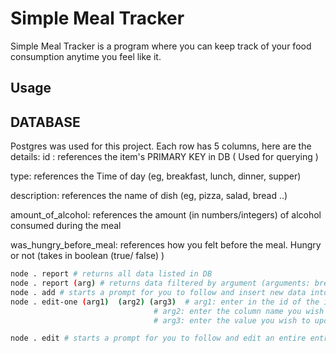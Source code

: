 # Simple Meal Tracker

Simple Meal Tracker is a program where you can keep track of your food consumption anytime you feel like it.

## Usage

## DATABASE

Postgres was used for this project. Each row has 5 columns, here are the details:
id : references the item's PRIMARY KEY in DB ( Used for querying )

type: references the Time of day (eg, breakfast, lunch, dinner, supper)

description: references the name of dish (eg, pizza, salad, bread ..)

amount_of_alcohol: references the amount (in numbers/integers) of alcohol consumed during the meal

was_hungry_before_meal: references how you felt before the meal. Hungry or not (takes in boolean (true/ false) )

```bash
node . report # returns all data listed in DB
node . report (arg) # returns data filtered by argument (arguments: breakfast, lunch, dinner, supper, was_hungry, not_hungry, alcohol, id)
node . add # starts a prompt for you to follow and insert new data into DB
node . edit-one (arg1)  (arg2) (arg3)  # arg1: enter in the id of the item in your DB to edit
                                # arg2: enter the column name you wish to edit
                                # arg3: enter the value you wish to update with

node . edit # starts a prompt for you to follow and edit an entire entry
```
